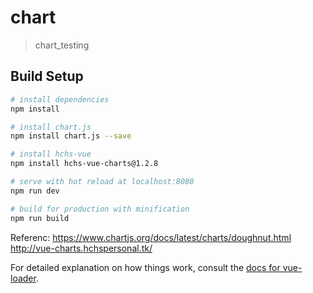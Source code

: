 # chart

> chart_testing

## Build Setup

``` bash
# install dependencies
npm install

# install chart.js
npm install chart.js --save

# install hchs-vue
npm install hchs-vue-charts@1.2.8

# serve with hot reload at localhost:8080
npm run dev

# build for production with minification
npm run build
```
Referenc: https://www.chartjs.org/docs/latest/charts/doughnut.html
http://vue-charts.hchspersonal.tk/

For detailed explanation on how things work, consult the [docs for vue-loader](http://vuejs.github.io/vue-loader).

